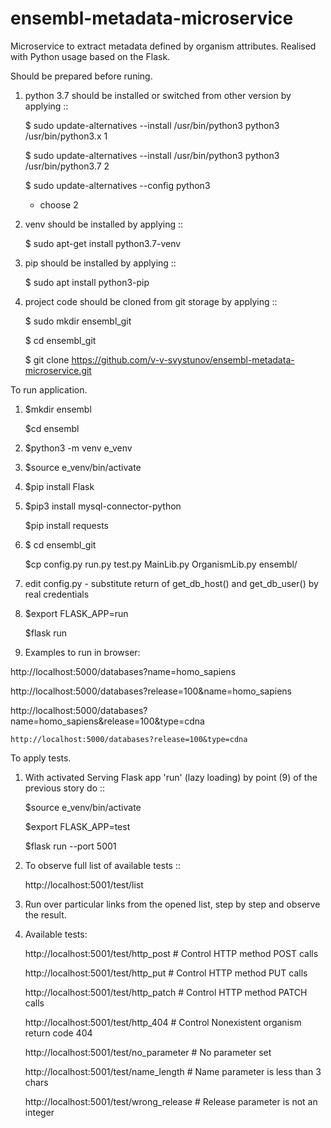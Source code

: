# ensembl-metadata-microservice
Microservice to extract metadata defined by organism attributes. Realised with Python usage based on the Flask.

Should be prepared before runing.

1. python 3.7 should be installed 
   or switched from other version by applying ::
   
   $ sudo update-alternatives --install /usr/bin/python3 python3 /usr/bin/python3.x 1
   
   $ sudo update-alternatives --install /usr/bin/python3 python3 /usr/bin/python3.7 2
   
   $ sudo update-alternatives --config python3
   
   - choose 2

2. venv should be installed by applying ::

   $ sudo apt-get install python3.7-venv

3. pip should be installed by applying ::

   $ sudo apt install python3-pip

4. project code should be cloned from git storage by applying ::

   $ sudo mkdir ensembl_git
   
   $ cd ensembl_git
   
   $ git clone https://github.com/v-v-svystunov/ensembl-metadata-microservice.git 
   
To run application.

1. $mkdir ensembl

   $cd ensembl

2. $python3 -m venv e_venv

3. $source e_venv/bin/activate

4. $pip install Flask

5. $pip3 install mysql-connector-python

   $pip install requests

6. $ cd ensembl_git

   $cp config.py run.py test.py MainLib.py OrganismLib.py ensembl/

7. edit config.py - substitute return of get_db_host() and get_db_user() by real credentials

8. $export FLASK_APP=run

   $flask run

9. Examples to run in browser:
    
  http://localhost:5000/databases?name=homo_sapiens 
  
  http://localhost:5000/databases?release=100&name=homo_sapiens
  
  http://localhost:5000/databases?name=homo_sapiens&release=100&type=cdna
  
	http://localhost:5000/databases?release=100&type=cdna

To apply tests.	 

1. With activated Serving Flask app 'run' (lazy loading) by point (9) of the previous story
   do ::
   
   $source e_venv/bin/activate
   
   $export FLASK_APP=test
   
   $flask run --port 5001

2. To observe full list of available tests ::

   http://localhost:5001/test/list

3. Run over particular links from the opened list, step by step and observe the result.

4. Available tests:

   http://localhost:5001/test/http_post # Control HTTP method POST calls 
   
   http://localhost:5001/test/http_put # Control HTTP method PUT calls 
   
   http://localhost:5001/test/http_patch # Control HTTP method PATCH calls 
   
   http://localhost:5001/test/http_404 # Control Nonexistent organism return code 404
   
   http://localhost:5001/test/no_parameter # No parameter set
   
   http://localhost:5001/test/name_length # Name parameter is less than 3 chars
   
   http://localhost:5001/test/wrong_release # Release parameter is not an integer
   

